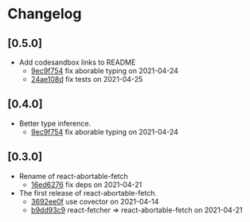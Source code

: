 # Changelog

## \[0.5.0]

- Add codesandbox links to README
  - [9ec9f754](https://github.com/dagda1/cuttingedge/commit/9ec9f7545b471d29fa563dc94f9257e5a015bd40) fix aborable typing on 2021-04-24
  - [24ae108d](https://github.com/dagda1/cuttingedge/commit/24ae108dfcf9b4209038070390eec31227b31a41) fix tests on 2021-04-25

## \[0.4.0]

- Better type inference.
  - [9ec9f754](https://github.com/dagda1/cuttingedge/commit/9ec9f7545b471d29fa563dc94f9257e5a015bd40) fix aborable typing on 2021-04-24

## \[0.3.0]

- Rename of react-abortable-fetch
  - [16ed6276](https://github.com/dagda1/cuttingedge/commit/16ed6276e3df72be250789a8816e5fc5cd71bc2e) fix deps on 2021-04-21
- The first release of react-abortable-fetch.
  - [3692ee0f](https://github.com/dagda1/cuttingedge/commit/3692ee0f1099d2a597f81d7ecd9ef29b276c2ec2) use covector on 2021-04-14
  - [b9dd93c9](https://github.com/dagda1/cuttingedge/commit/b9dd93c967604d164db290ea7de62b5602c6401f) react-fetcher => react-abortable-fetch on 2021-04-21
